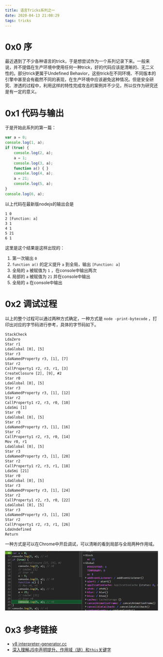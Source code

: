 ```yaml
---
title: 语言Tricks系列之一
date: 2020-04-13 21:08:29
tags: tricks
---
```


# 0x0 序

最近遇到了不少各种语言的trick，于是想尝试作为一个系列记录下来。一般来说，并不提倡在生产环境中使用任何一种trick，好的代码应该是清晰的、无二义性的。部分trick更属于Undefined Behavior，这些trick在不同环境、不同版本的引擎中甚至会有截然不同的表现，在生产环境中应该避免这种情况。但是安全研究、渗透的过程中，利用这样的特性完成攻击的案例并不少见，所以仅作为研究还是有一定的意义。

<!--more-->

# 0x1 代码与输出

于是开始此系列的第一篇：

```javascript
var a = 0;
console.log(1, a);
if (true) {
    console.log(2, a);
    a = 1;
    console.log(3, a);
    function a() { }
    console.log(4, a);
    a = 21;
    console.log(5, a);
}
console.log(6, a);
```

以上代码在最新版nodejs的输出会是

```
1 0
2 [Function: a]
3 1
4 1
5 21
6 1
```

这里是这个结果是这样出现的：

1. 第一次输出 ``0``
2. ``function a()`` 的定义提升 ``a`` 到全局，输出 ``[Function: a]``
3. 全局的 ``a`` 被赋值为 ``1`` ，在console中输出两次
4. 局部的 ``a`` 被赋值为 ``21`` 并在console中输出
5. 全局的 ``a`` 在console中输出

# 0x2 调试过程

以上的整个过程可以通过两种方式确定，一种方式是 ``node -print-bytecode`` ，打印出对应的字节码进行参考，具体的字节码如下。

```
StackCheck
LdaZero 
Star r1
LdaGlobal [0], [5]
Star r3
LdaNamedProperty r3, [1], [7]
Star r2
CallProperty1 r2, r3, r1, [3]
CreateClosure [2], [9], #2
Star r0
LdaGlobal [0], [5]
Star r3
LdaNamedProperty r3, [1], [12]
Star r2
CallProperty1 r2, r3, r0, [10]
LdaSmi [1]
Star r0
LdaGlobal [0], [5]
Star r3
LdaNamedProperty r3, [1], [16]
Star r2
CallProperty1 r2, r3, r0, [14]
Mov r0, r1
LdaGlobal [0], [5]
Star r3
LdaNamedProperty r3, [1], [20]
Star r2
CallProperty1 r2, r3, r1, [18]
LdaSmi [21]
Star r0
LdaGlobal [0], [5]
Star r3
LdaNamedProperty r3, [1], [24]
Star r2
CallProperty1 r2, r3, r0, [22]
LdaGlobal [0], [5]
Star r3
LdaNamedProperty r3, [1], [28]
Star r2
CallProperty1 r2, r3, r1, [26]
LdaUndefined 
Return
```

一种方式是可以在Chrome中开启调试，可以清晰的看到局部与全局两种作用域。

![Chrome调试](/images/2020-04-13-tricks-1/1.png)

# 0x3 参考链接

- [v8 interpreter-generator.cc](https://github.com/v8/v8/blob/master/src/interpreter/interpreter-generator.cc)
- [深入理解JS中声明提升、作用域（链）和`this`关键字](https://github.com/creeperyang/blog/issues/16)
